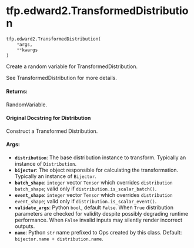 <div itemscope itemtype="http://developers.google.com/ReferenceObject">
<meta itemprop="name" content="tfp.edward2.TransformedDistribution" />
<meta itemprop="path" content="Stable" />
</div>

# tfp.edward2.TransformedDistribution

``` python
tfp.edward2.TransformedDistribution(
    *args,
    **kwargs
)
```

Create a random variable for TransformedDistribution.

See TransformedDistribution for more details.

#### Returns:

  RandomVariable.

#### Original Docstring for Distribution

Construct a Transformed Distribution.


#### Args:

* <b>`distribution`</b>: The base distribution instance to transform. Typically an
    instance of `Distribution`.
* <b>`bijector`</b>: The object responsible for calculating the transformation.
    Typically an instance of `Bijector`.
* <b>`batch_shape`</b>: `integer` vector `Tensor` which overrides `distribution`
    `batch_shape`; valid only if `distribution.is_scalar_batch()`.
* <b>`event_shape`</b>: `integer` vector `Tensor` which overrides `distribution`
    `event_shape`; valid only if `distribution.is_scalar_event()`.
* <b>`validate_args`</b>: Python `bool`, default `False`. When `True` distribution
    parameters are checked for validity despite possibly degrading runtime
    performance. When `False` invalid inputs may silently render incorrect
    outputs.
* <b>`name`</b>: Python `str` name prefixed to Ops created by this class. Default:
    `bijector.name + distribution.name`.